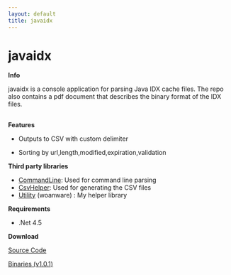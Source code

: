 ```yaml
---
layout: default
title: javaidx
---
```


# javaidx

**Info**

javaidx is a console application for parsing Java IDX cache files. The repo also contains a pdf document that describes the binary format of the IDX files. 

## [](https://github.com/woanware/javaidx#features)
**Features**

  - Outputs to CSV with custom delimiter
 
  - Sorting by url,length,modified,expiration,validation

**Third party libraries**

  - [CommandLine](https://github.com/gsscoder/commandline): Used for command line parsing
  - [CsvHelper](https://github.com/JoshClose/CsvHelper): Used for generating the CSV files
  - [Utility](/) (woanware) : My helper library

**Requirements**

  - .Net 4.5

**Download**

[Source Code](https://github.com/woanware/javaidx)

[Binaries (v1.0.1)](/downloads/javaidex.v.1.0.1.zip)
